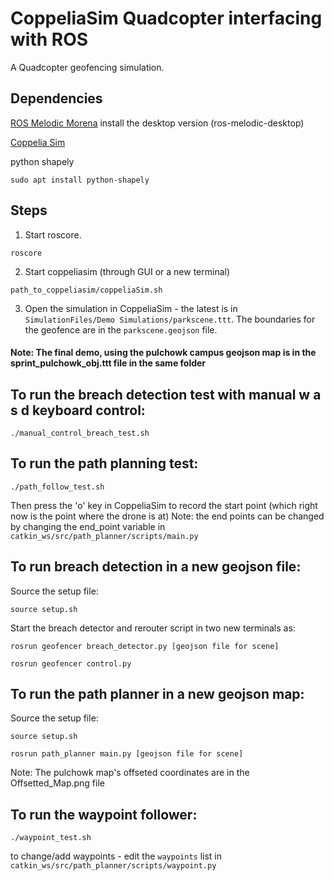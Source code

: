 # CoppeliaSim Quadcopter interfacing with ROS

A Quadcopter geofencing simulation.

## Dependencies

[ROS Melodic Morena](http://wiki.ros.org/melodic/Installation/Ubuntu) install the desktop version (ros-melodic-desktop)

[Coppelia Sim](https://www.coppeliarobotics.com/downloads)

python shapely 
```
sudo apt install python-shapely
```

## Steps

1. Start roscore.
```
roscore
```

2. Start coppeliasim (through GUI or a new terminal)
```
path_to_coppeliasim/coppeliaSim.sh
```

3. Open the simulation in CoppeliaSim - the latest is in 
`SimulationFiles/Demo Simulations/parkscene.ttt`. The boundaries for the geofence are in the 
`parkscene.geojson` file.

#### Note: The final demo, using the pulchowk campus geojson map is in the sprint_pulchowk_obj.ttt file in the same folder

## To run the breach detection test with manual w a s d keyboard control:

`./manual_control_breach_test.sh`

## To run the path planning test:

`./path_follow_test.sh`

Then press the 'o' key in CoppeliaSim to record the start point (which right now is the point where the drone is at)
Note: the end points can be changed by changing the end_point variable in `catkin_ws/src/path_planner/scripts/main.py`

## To run breach detection in a new geojson file:

Source the setup file:

`source setup.sh`

Start the breach detector and rerouter script in two new terminals as:

`rosrun geofencer breach_detector.py [geojson file for scene]`

`rosrun geofencer control.py`

## To run the path planner in a new geojson map:

Source the setup file:

`source setup.sh`

`rosrun path_planner main.py [geojson file for scene]`


Note: The pulchowk map's offseted coordinates are in the Offsetted_Map.png file

## To run the waypoint follower:

`./waypoint_test.sh`

to change/add waypoints - edit the `waypoints` list in `catkin_ws/src/path_planner/scripts/waypoint.py`
